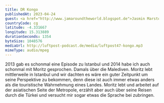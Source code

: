 ```yaml
---
title: DR Kongo
publishedAt: 2023-04-24
guest: <a href="http://www.jamaroundtheworld.blogspot.de">Jasmin Marston</a>
countryCode: cg
latitude: -4.331667
longitude: 15.313889
durationSeconds: 1354
byteSize: 1048576 
mediaUrl: http://luftpost-podcast.de/media/luftpost47-kongo.mp3
mimeType: audio/mpeg
---
```


2013 gab es schonmal eine Episode zu Istanbul und 2014 habe ich auch schonmal mit Moritz gesprochen. Damals über die Malediven. Moritz lebt mittlerweile in Istanbul und wir dachten es wäre ein guter Zeitpunkt um seine Perspektive zu bekommen, denn diese ist auch immer etwas anders als die touristische Wahrnehmung eines Landes. Moritz lebt und arbeitet auf der asiatischen Seite der Metropole, erzählt aber auch über seine Reisen durch die Türkei und versucht mir sogar etwas die Sprache bei zubringen.
